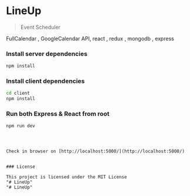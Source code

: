 # LineUp

> Event Scheduler

FullCalendar , GoogleCalendar API, react , redux , mongodb , express

### Install server dependencies

```bash
npm install
```

### Install client dependencies

```bash
cd client
npm install
```

### Run both Express & React from root

```bash
npm run dev
```

#
```

Check in browser on [http://localhost:5000/](http://localhost:5000/)


### License

This project is licensed under the MIT License
"# LineUp" 
"# LineUp" 

